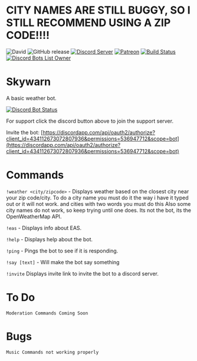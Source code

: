 # CITY NAMES ARE STILL BUGGY, SO I STILL RECOMMEND USING A ZIP CODE!!!!

![David](https://img.shields.io/david/JGriffin34432/Skywarn.svg)
![GitHub release](https://img.shields.io/github/release/JGriffin34432/Skywarn.svg)
[![Discord Server](https://discordapp.com/api/guilds/355475139451682828/embed.png)](https://discord.io/MarionStationEAS)
[![Patreon](http://ionicabizau.github.io/badges/patreon.svg)](https://patreon.com/SPCJGriffin2459)
[![Build Status](https://semaphoreci.com/api/v1/jgriffin34432/skywarn/branches/master/badge.svg)](https://semaphoreci.com/jgriffin34432/skywarn)
[![Discord Bots List Owner](https://discordbots.org/api/widget/owner/434112673072807936.svg)](https://discordbots.org/bot/434112673072807936)

# Skywarn
A basic weather bot.

[![Discord Bot Status](https://discordbots.org/api/widget/434112673072807936.svg)](https://discordbots.org/bot/434112673072807936)

For support click the discord button above to join the support server.

Invite the bot: [https://discordapp.com/api/oauth2/authorize?client_id=434112673072807936&permissions=536947712&scope=bot](https://discordapp.com/api/oauth2/authorize?client_id=434112673072807936&permissions=536947712&scope=bot)


# Commands

`!weather <city/zipcode>` - Displays weather based on the closest city near your zip code/city. To do a city name you must do it the way i have it typed out or it will not work. <!weather baltimore,md,us> and cities with two words you must do this <!weather severna+park,md,us> Also some city names do not work, so keep trying until one does. Its not the bot, its the OpenWeatherMap API.

`!eas` - Displays info about EAS.

`!help` - Displays help about the bot.

`!ping` - Pings the bot to see if it is responding.

`!say [text]` - Will make the bot say something

`!invite` Displays invite link to invite the bot to a discord server.


# To Do

`Moderation Commands Coming Soon`

# Bugs

`Music Commands not working properly`
